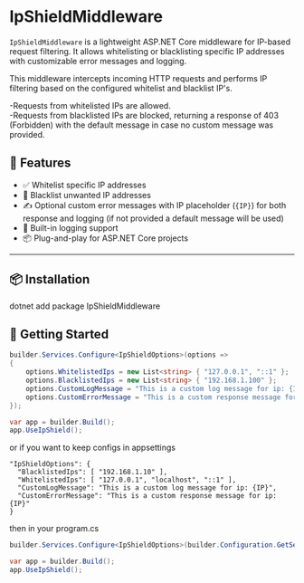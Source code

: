 ﻿# IpShieldMiddleware

`IpShieldMiddleware` is a lightweight ASP.NET Core middleware for IP-based request filtering. It allows whitelisting or blacklisting specific IP addresses with customizable error messages and logging.

This middleware intercepts incoming HTTP requests and performs IP filtering based on the configured whitelist and blacklist IP's.  

-Requests from whitelisted IPs are allowed.  
-Requests from blacklisted IPs are blocked, returning a response of 403 (Forbidden) with the default message in case no custom message was provided.

## 🔧 Features

- ✅ Whitelist specific IP addresses
- 🚫 Blacklist unwanted IP addresses
- ✍️ Optional custom error messages with IP placeholder (`{IP}`) for both response and logging (if not provided a default message will be used)
- 📝 Built-in logging support
- 📦 Plug-and-play for ASP.NET Core projects

---

## 📦 Installation

dotnet add package IpShieldMiddleware

## 🚀 Getting Started

```csharp
builder.Services.Configure<IpShieldOptions>(options =>
{
    options.WhitelistedIps = new List<string> { "127.0.0.1", "::1" };
    options.BlacklistedIps = new List<string> { "192.168.1.100" };
    options.CustomLogMessage = "This is a custom log message for ip: {IP}";
    options.CustomErrorMessage = "This is a custom response message for ip: {IP}";
});

var app = builder.Build();
app.UseIpShield();
```

or if you want to keep configs in appsettings

```appsettings
"IpShieldOptions": {
  "BlacklistedIps": [ "192.168.1.10" ],
  "WhitelistedIps": [ "127.0.0.1", "localhost", "::1" ],
  "CustomLogMessage": "This is a custom log message for ip: {IP}",
  "CustomErrorMessage": "This is a custom response message for ip: {IP}"
}
```

then in your program.cs 
```csharp
builder.Services.Configure<IpShieldOptions>(builder.Configuration.GetSection("IpShieldOptions"));

var app = builder.Build();
app.UseIpShield();
```